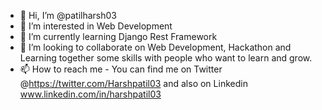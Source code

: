 - 👋 Hi, I’m @patilharsh03
- 👀 I’m interested in Web Development
- 🌱 I’m currently learning Django Rest Framework
- 💞️ I’m looking to collaborate on Web Development, Hackathon and Learning together some skills with people who want to learn and grow.
- 📫 How to reach me - You can find me on Twitter @https://twitter.com/Harshpatil03 and also on Linkedin www.linkedin.com/in/harshpatil03


<!---
patilharsh03/patilharsh03 is a ✨ special ✨ repository because its `README.md` (this file) appears on your GitHub profile.
You can click the Preview link to take a look at your changes.
--->
